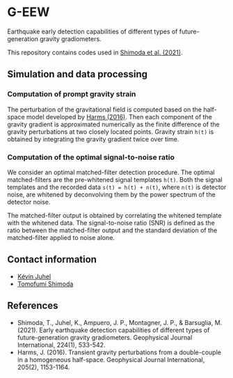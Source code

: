 # G-EEW
Earthquake early detection capabilities of different types of future-generation gravity gradiometers.

This repository contains codes used in [Shimoda et al. (2021)](https://doi.org/10.1093/gji/ggaa486).


## Simulation and data processing

### Computation of prompt gravity strain
The perturbation of the gravitational field is computed based on the half-space model
developed by [Harms (2016)](https://doi.org/10.1093/gji/ggw076).
Then each component of the gravity gradient is approximated numerically as the
finite difference of the gravity perturbations at two closely located points.
Gravity strain `h(t)` is obtained by integrating the gravity gradient twice over time.


### Computation of the optimal signal-to-noise ratio
We consider an optimal matched-filter detection procedure.
The optimal matched-filters are the pre-whitened signal templates `h(t)`.
Both the signal templates and the recorded data `s(t) = h(t) + n(t)`, where `n(t)` is detector noise,
are whitened by deconvolving them by the power spectrum of the detector noise.

The matched-filter output is obtained by correlating the whitened template with the whitened data.
The signal-to-noise ratio (SNR) is defined as the ratio between the matched-filter output and
the standard deviation of the matched-filter applied to noise alone.


## Contact information
* [Kévin Juhel](mailto:kjuhel.pro@gmail.com)
* [Tomofumi Shimoda](mailto:shimoda@granite.phys.s.u-tokyo.ac.jp)


## References
* Shimoda, T., Juhel, K., Ampuero, J. P., Montagner, J. P., & Barsuglia, M. (2021).
Early earthquake detection capabilities of different types of future-generation gravity gradiometers.
Geophysical Journal International, 224(1), 533-542.
* Harms, J. (2016). Transient gravity perturbations from a double-couple in a homogeneous half-space.
Geophysical Journal International, 205(2), 1153-1164.
